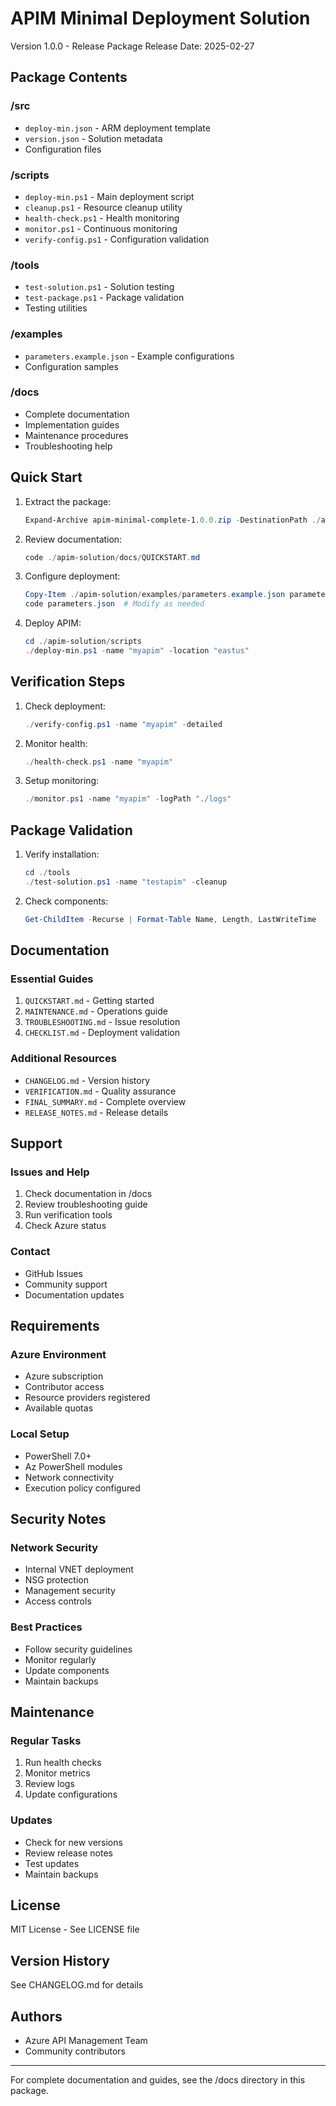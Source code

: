 # APIM Minimal Deployment Solution
Version 1.0.0 - Release Package
Release Date: 2025-02-27

## Package Contents

### /src
- `deploy-min.json` - ARM deployment template
- `version.json` - Solution metadata
- Configuration files

### /scripts
- `deploy-min.ps1` - Main deployment script
- `cleanup.ps1` - Resource cleanup utility
- `health-check.ps1` - Health monitoring
- `monitor.ps1` - Continuous monitoring
- `verify-config.ps1` - Configuration validation

### /tools
- `test-solution.ps1` - Solution testing
- `test-package.ps1` - Package validation
- Testing utilities

### /examples
- `parameters.example.json` - Example configurations
- Configuration samples

### /docs
- Complete documentation
- Implementation guides
- Maintenance procedures
- Troubleshooting help

## Quick Start

1. Extract the package:
   ```powershell
   Expand-Archive apim-minimal-complete-1.0.0.zip -DestinationPath ./apim-solution
   ```

2. Review documentation:
   ```powershell
   code ./apim-solution/docs/QUICKSTART.md
   ```

3. Configure deployment:
   ```powershell
   Copy-Item ./apim-solution/examples/parameters.example.json parameters.json
   code parameters.json  # Modify as needed
   ```

4. Deploy APIM:
   ```powershell
   cd ./apim-solution/scripts
   ./deploy-min.ps1 -name "myapim" -location "eastus"
   ```

## Verification Steps

1. Check deployment:
   ```powershell
   ./verify-config.ps1 -name "myapim" -detailed
   ```

2. Monitor health:
   ```powershell
   ./health-check.ps1 -name "myapim"
   ```

3. Setup monitoring:
   ```powershell
   ./monitor.ps1 -name "myapim" -logPath "./logs"
   ```

## Package Validation

1. Verify installation:
   ```powershell
   cd ./tools
   ./test-solution.ps1 -name "testapim" -cleanup
   ```

2. Check components:
   ```powershell
   Get-ChildItem -Recurse | Format-Table Name, Length, LastWriteTime
   ```

## Documentation

### Essential Guides
1. `QUICKSTART.md` - Getting started
2. `MAINTENANCE.md` - Operations guide
3. `TROUBLESHOOTING.md` - Issue resolution
4. `CHECKLIST.md` - Deployment validation

### Additional Resources
- `CHANGELOG.md` - Version history
- `VERIFICATION.md` - Quality assurance
- `FINAL_SUMMARY.md` - Complete overview
- `RELEASE_NOTES.md` - Release details

## Support

### Issues and Help
1. Check documentation in /docs
2. Review troubleshooting guide
3. Run verification tools
4. Check Azure status

### Contact
- GitHub Issues
- Community support
- Documentation updates

## Requirements

### Azure Environment
- Azure subscription
- Contributor access
- Resource providers registered
- Available quotas

### Local Setup
- PowerShell 7.0+
- Az PowerShell modules
- Network connectivity
- Execution policy configured

## Security Notes

### Network Security
- Internal VNET deployment
- NSG protection
- Management security
- Access controls

### Best Practices
- Follow security guidelines
- Monitor regularly
- Update components
- Maintain backups

## Maintenance

### Regular Tasks
1. Run health checks
2. Monitor metrics
3. Review logs
4. Update configurations

### Updates
- Check for new versions
- Review release notes
- Test updates
- Maintain backups

## License
MIT License - See LICENSE file

## Version History
See CHANGELOG.md for details

## Authors
- Azure API Management Team
- Community contributors

---

For complete documentation and guides, see the /docs directory in this package.